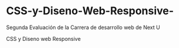 # CSS-y-Diseno-Web-Responsive-

Segunda Evaluación de la Carrera de desarrollo web de Next U

CSS y Diseno web Responsive
